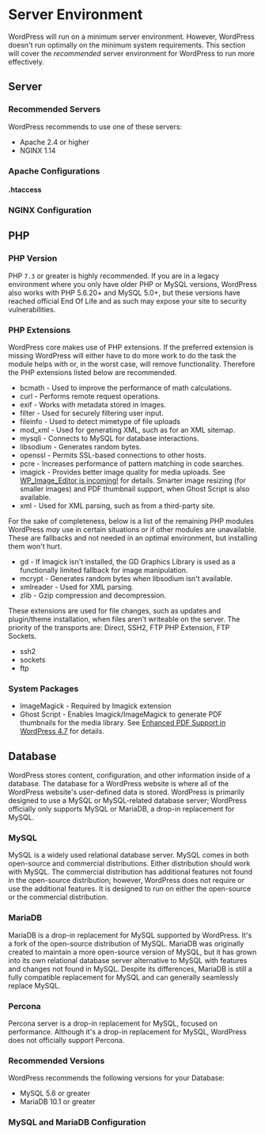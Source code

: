 # Server Environment

WordPress will run on a minimum server environment. However, WordPress doesn't run optimally on the minimum system requirements. This section will cover the _recommended_ server environment for WordPress to run more effectively.

## Server

### Recommended Servers

WordPress recommends to use one of these servers:
* Apache 2.4 or higher
* NGINX 1.14

### Apache Configurations

#### .htaccess

### NGINX Configuration

## PHP 

### PHP Version

PHP `7.3` or greater is highly recommended. If you are in a legacy environment where you only have older PHP or MySQL versions, WordPress also works with PHP 5.6.20+ and MySQL 5.0+, but these versions have reached official End Of Life and as such may expose your site to security vulnerabilities.


### PHP Extensions

WordPress core makes use of PHP extensions. If the preferred extension is missing WordPress will either have to do more work to do the task the module helps with or, in the worst case, will remove functionality. Therefore the PHP extensions listed below are recommended.

* bcmath - Used to improve the performance of math calculations.
* curl - Performs remote request operations.
* exif - Works with metadata stored in images.
* filter - Used for securely filtering user input.
* fileinfo - Used to detect mimetype of file uploads
* mod_xml - Used for generating XML, such as for an XML sitemap.
* mysqli - Connects to MySQL for database interactions.
* libsodium - Generates random bytes.
* openssl - Permits SSL-based connections to other hosts.
* pcre - Increases performance of pattern matching in code searches.
* imagick - Provides better image quality for media uploads. See [WP_Image_Editor is incoming!](https://make.wordpress.org/core/2012/12/06/wp_image_editor-is-incoming/) for details. Smarter image resizing (for smaller images) and PDF thumbnail support, when Ghost Script is also available.
* xml - Used for XML parsing, such as from a third-party site.

For the sake of completeness, below is a list of the remaining PHP modules WordPress _may_ use in certain situations or if other modules are unavailable. These are fallbacks and not needed in an optimal environment, but installing them won't hurt.

* gd - If Imagick isn't installed, the GD Graphics Library is used as a functionally limited fallback for image manipulation.
* mcrypt - Generates random bytes when libsodium isn't available.
* xmlreader - Used for XML parsing.
* zlib - Gzip compression and decompression.

These extensions are used for file changes, such as updates and plugin/theme installation, when files aren't writeable on the server. The priority of the transports are: Direct, SSH2, FTP PHP Extension, FTP Sockets.

* ssh2
* sockets
* ftp

### System Packages

* ImageMagick - Required by Imagick extension
* Ghost Script - Enables Imagick/ImageMagick to generate PDF thumbnails for the media library. See [Enhanced PDF Support in WordPress 4.7](https://make.wordpress.org/core/2016/11/15/enhanced-pdf-support-4-7/) for details.

## Database

WordPress stores content, configuration, and other information inside of a database. The database for a WordPress website is where all of the WordPress website's user-defined data is stored. WordPress is primarily designed to use a MySQL or MySQL-related database server; WordPress officially only supports MySQL or MariaDB, a drop-in replacement for MySQL.

### MySQL

MySQL is a widely used relational database server. MySQL comes in both open-source and commercial distributions. Either distribution should work with MySQL. The commercial distribution has additional features not found in the open-source distribution; however, WordPress does not require or use the additional features. It is designed to run on either the open-source or the commercial distribution.

### MariaDB

MariaDB is a drop-in replacement for MySQL supported by WordPress. It's a fork of the open-source distribution of MySQL. MariaDB was originally created to maintain a more open-source version of MySQL, but it has grown into its own relational database server alternative to MySQL with features and changes not found in MySQL. Despite its differences, MariaDB is still a fully compatible replacement for MySQL and can generally seamlessly replace MySQL.

### Percona

Percona server is a drop-in replacement for MySQL, focused on performance. Although it's a drop-in replacement for MySQL, WordPress does not officially support Percona.

### Recommended Versions

WordPress recommends the following versions for your Database:

* MySQL 5.6 or greater
* MariaDB 10.1 or greater

### MySQL and MariaDB Configuration